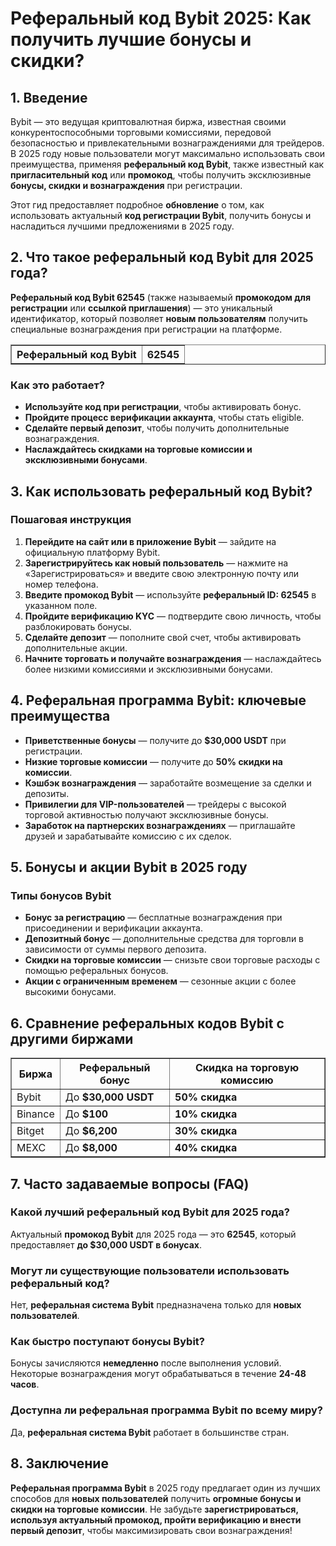 <h1>Реферальный код Bybit 2025: Как получить лучшие бонусы и скидки?</h1>
    
<h2>1. Введение</h2>
<p>Bybit — это ведущая криптовалютная биржа, известная своими конкурентоспособными торговыми комиссиями, передовой безопасностью и привлекательными вознаграждениями для трейдеров. В 2025 году новые пользователи могут максимально использовать свои преимущества, применяя <strong>реферальный код Bybit</strong>, также известный как <strong>пригласительный код</strong> или <strong>промокод</strong>, чтобы получить эксклюзивные <strong>бонусы, скидки и вознаграждения</strong> при регистрации.</p>
<p>Этот гид предоставляет подробное <strong>обновление</strong> о том, как использовать актуальный <strong>код регистрации Bybit</strong>, получить бонусы и насладиться лучшими предложениями в 2025 году.</p>
    
<h2>2. Что такое реферальный код Bybit для 2025 года?</h2>
<p><strong>Реферальный код Bybit 62545</strong> (также называемый <strong>промокодом для регистрации</strong> или <strong>ссылкой приглашения</strong>) — это уникальный идентификатор, который позволяет <strong>новым пользователям</strong> получить специальные вознаграждения при регистрации на платформе.</p>
    
<table border="1">
        <tr>
            <th>Реферальный код Bybit</th>
            <th>62545</th>
        </tr>
</table>
    
<h3>Как это работает?</h3>
    <ul>
        <li><strong>Используйте код при регистрации</strong>, чтобы активировать бонус.</li>
        <li><strong>Пройдите процесс верификации аккаунта</strong>, чтобы стать eligible.</li>
        <li><strong>Сделайте первый депозит</strong>, чтобы получить дополнительные вознаграждения.</li>
        <li><strong>Наслаждайтесь скидками на торговые комиссии и эксклюзивными бонусами</strong>.</li>
    </ul>
    
<h2>3. Как использовать реферальный код Bybit?</h2>
    <h3>Пошаговая инструкция</h3>
    <ol>
        <li><strong>Перейдите на сайт или в приложение Bybit</strong> — зайдите на официальную платформу Bybit.</li>
        <li><strong>Зарегистрируйтесь как новый пользователь</strong> — нажмите на «Зарегистрироваться» и введите свою электронную почту или номер телефона.</li>
        <li><strong>Введите промокод Bybit</strong> — используйте <strong>реферальный ID: 62545</strong> в указанном поле.</li>
        <li><strong>Пройдите верификацию KYC</strong> — подтвердите свою личность, чтобы разблокировать бонусы.</li>
        <li><strong>Сделайте депозит</strong> — пополните свой счет, чтобы активировать дополнительные акции.</li>
        <li><strong>Начните торговать и получайте вознаграждения</strong> — наслаждайтесь более низкими комиссиями и эксклюзивными бонусами.</li>
    </ol>
    
<h2>4. Реферальная программа Bybit: ключевые преимущества</h2>
    <ul>
        <li><strong>Приветственные бонусы</strong> — получите до <strong>$30,000 USDT</strong> при регистрации.</li>
        <li><strong>Низкие торговые комиссии</strong> — получите до <strong>50% скидки на комиссии</strong>.</li>
        <li><strong>Кэшбэк вознаграждения</strong> — заработайте возмещение за сделки и депозиты.</li>
        <li><strong>Привилегии для VIP-пользователей</strong> — трейдеры с высокой торговой активностью получают эксклюзивные бонусы.</li>
        <li><strong>Заработок на партнерских вознаграждениях</strong> — приглашайте друзей и зарабатывайте комиссию с их сделок.</li>
    </ul>
    
<h2>5. Бонусы и акции Bybit в 2025 году</h2>
<h3>Типы бонусов Bybit</h3>
    <ul>
        <li><strong>Бонус за регистрацию</strong> — бесплатные вознаграждения при присоединении и верификации аккаунта.</li>
        <li><strong>Депозитный бонус</strong> — дополнительные средства для торговли в зависимости от суммы первого депозита.</li>
        <li><strong>Скидки на торговые комиссии</strong> — снизьте свои торговые расходы с помощью реферальных бонусов.</li>
        <li><strong>Акции с ограниченным временем</strong> — сезонные акции с более высокими бонусами.</li>
    </ul>
    
<h2>6. Сравнение реферальных кодов Bybit с другими биржами</h2>
<table border="1">
        <tr>
            <th>Биржа</th>
            <th>Реферальный бонус</th>
            <th>Скидка на торговую комиссию</th>
        </tr>
        <tr>
            <td>Bybit</td>
            <td>До <strong>$30,000 USDT</strong></td>
            <td><strong>50% скидка</strong></td>
        </tr>
        <tr>
            <td>Binance</td>
            <td>До <strong>$100</strong></td>
            <td><strong>10% скидка</strong></td>
        </tr>
        <tr>
            <td>Bitget</td>
            <td>До <strong>$6,200</strong></td>
            <td><strong>30% скидка</strong></td>
        </tr>
        <tr>
            <td>MEXC</td>
            <td>До <strong>$8,000</strong></td>
            <td><strong>40% скидка</strong></td>
        </tr>
</table>
    
<h2>7. Часто задаваемые вопросы (FAQ)</h2>
<h3>Какой лучший реферальный код Bybit для 2025 года?</h3>
<p>Актуальный <strong>промокод Bybit</strong> для 2025 года — это <strong>62545</strong>, который предоставляет <strong>до $30,000 USDT в бонусах</strong>.</p>
    
<h3>Могут ли существующие пользователи использовать реферальный код?</h3>
<p>Нет, <strong>реферальная система Bybit</strong> предназначена только для <strong>новых пользователей</strong>.</p>
    
<h3>Как быстро поступают бонусы Bybit?</h3>
<p>Бонусы зачисляются <strong>немедленно</strong> после выполнения условий. Некоторые вознаграждения могут обрабатываться в течение <strong>24-48 часов</strong>.</p>
    
<h3>Доступна ли реферальная программа Bybit по всему миру?</h3>
<p>Да, <strong>реферальная система Bybit</strong> работает в большинстве стран.</p>
    
<h2>8. Заключение</h2>
<p><strong>Реферальная программа Bybit</strong> в 2025 году предлагает один из лучших способов для <strong>новых пользователей</strong> получить <strong>огромные бонусы и скидки на торговые комиссии</strong>. Не забудьте <strong>зарегистрироваться, используя актуальный промокод, пройти верификацию и внести первый депозит</strong>, чтобы максимизировать свои вознаграждения!</p>
</body>
</html>
